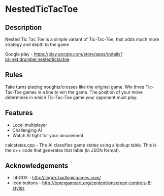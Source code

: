 NestedTicTacToe
===============

Description
-----------

Nested Tic Tac Toe is a simple variant of Tic-Tac-Toe, that adds much more strategy and depth to the game

Google play - https://play.google.com/store/apps/details?id=net.drumber.nestedtictactoe

Rules
-----
Take turns placing noughts/crosses like the original game. Win three Tic-Tac-Toe games in a line to win the game. The position of your move determines in which Tic-Tac-Toe game your opponent must play.

Features
--------
* Local multiplayer
* Challenging AI
* Watch AI fight for your amusement

calcstates.cpp - The AI classifies game states using a lookup table. This is the c++ code that generates that table (in JSON format).

Acknowledgements
----------------
* LibGDX - http://libgdx.badlogicgames.com/
* Icon buttons - http://opengameart.org/content/onscreen-controls-8-styles


